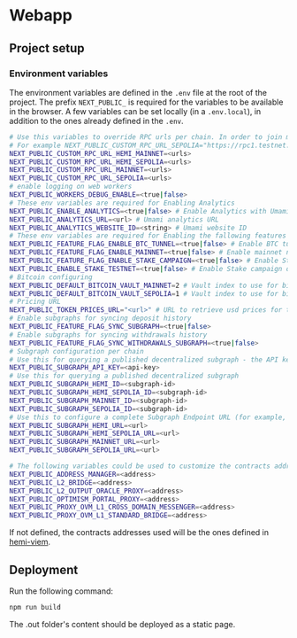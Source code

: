 # Webapp

## Project setup

### Environment variables

The environment variables are defined in the `.env` file at the root of the project.
The prefix `NEXT_PUBLIC_` is required for the variables to be available in the browser. A few variables can be set locally (in a `.env.local`), in addition to the ones already defined in the `.env`.

```sh
# Use this variables to override RPC urls per chain. In order to join multiple RPC urls, join them with the "+" character.
# For example NEXT_PUBLIC_CUSTOM_RPC_URL_SEPOLIA="https://rpc1.testnet.com/rpc+https://rpc2.testnet.com/rpc"
NEXT_PUBLIC_CUSTOM_RPC_URL_HEMI_MAINNET=<urls>
NEXT_PUBLIC_CUSTOM_RPC_URL_HEMI_SEPOLIA=<urls>
NEXT_PUBLIC_CUSTOM_RPC_URL_MAINNET=<urls>
NEXT_PUBLIC_CUSTOM_RPC_URL_SEPOLIA=<urls>
# enable logging on web workers
NEXT_PUBLIC_WORKERS_DEBUG_ENABLE=<true|false>
# These env variables are required for Enabling Analytics
NEXT_PUBLIC_ENABLE_ANALYTICS=<true|false> # Enable Analytics with Umami
NEXT_PUBLIC_ANALYTICS_URL=<url> # Umami analytics URL
NEXT_PUBLIC_ANALYTICS_WEBSITE_ID=<string> # Umami website ID
# These env variables are required for Enabling the fallowing features
NEXT_PUBLIC_FEATURE_FLAG_ENABLE_BTC_TUNNEL=<true|false> # Enable BTC tunnel
NEXT_PUBLIC_FEATURE_FLAG_ENABLE_MAINNET=<true|false> # Enable mainnet network
NEXT_PUBLIC_FEATURE_FLAG_ENABLE_STAKE_CAMPAIGN=<true|false> # Enable Stake Campaign
NEXT_PUBLIC_ENABLE_STAKE_TESTNET=<true|false> # Enable Stake campaign on Testnet, for local development
# Bitcoin configuring
NEXT_PUBLIC_DEFAULT_BITCOIN_VAULT_MAINNET=2 # Vault index to use for bitcoin in hemi mainnet. Defaults to 0
NEXT_PUBLIC_DEFAULT_BITCOIN_VAULT_SEPOLIA=1 # Vault index to use for bitcoin in hemi sepolia. Defaults to 0
# Pricing URL
NEXT_PUBLIC_TOKEN_PRICES_URL="<url>" # URL to retrieve usd prices for tokens
# Enable subgraphs for syncing deposit history
NEXT_PUBLIC_FEATURE_FLAG_SYNC_SUBGRAPH=<true|false>
# Enable subgraphs for syncing withdrawals history
NEXT_PUBLIC_FEATURE_FLAG_SYNC_WITHDRAWALS_SUBGRAPH=<true|false>
# Subgraph configuration per chain
# Use this for querying a published decentralized subgraph - the API key works for all chains
NEXT_PUBLIC_SUBGRAPH_API_KEY=<api-key>
# Use this for querying a published decentralized subgraph
NEXT_PUBLIC_SUBGRAPH_HEMI_ID=<subgraph-id>
NEXT_PUBLIC_SUBGRAPH_HEMI_SEPOLIA_ID=<subgraph-id>
NEXT_PUBLIC_SUBGRAPH_MAINNET_ID=<subgraph-id>
NEXT_PUBLIC_SUBGRAPH_SEPOLIA_ID=<subgraph-id>
# Use this to configure a complete Subgraph Endpoint URL (for example, when running locally)
NEXT_PUBLIC_SUBGRAPH_HEMI_URL=<url>
NEXT_PUBLIC_SUBGRAPH_HEMI_SEPOLIA_URL=<url>
NEXT_PUBLIC_SUBGRAPH_MAINNET_URL=<url>
NEXT_PUBLIC_SUBGRAPH_SEPOLIA_URL=<url>

# The following variables could be used to customize the contracts addresses used by Hemi (for example, for testing with a forked blockchain):
NEXT_PUBLIC_ADDRESS_MANAGER=<address>
NEXT_PUBLIC_L2_BRIDGE=<address>
NEXT_PUBLIC_L2_OUTPUT_ORACLE_PROXY=<address>
NEXT_PUBLIC_OPTIMISM_PORTAL_PROXY=<address>
NEXT_PUBLIC_PROXY_OVM_L1_CROSS_DOMAIN_MESSENGER=<address>
NEXT_PUBLIC_PROXY_OVM_L1_STANDARD_BRIDGE=<address>
```

If not defined, the contracts addresses used will be the ones defined in [hemi-viem](https://github.com/hemilabs/hemi-viem).

## Deployment

Run the following command:

```sh
npm run build
```

The .out folder's content should be deployed as a static page.
